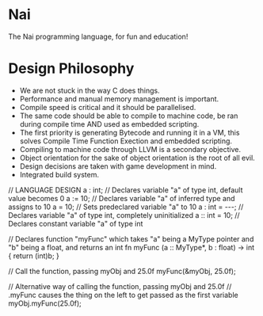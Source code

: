 # Nai
The Nai programming language, for fun and education!

# Design Philosophy
- We are not stuck in the way C does things.
- Performance and manual memory management is important.
- Compile speed is critical and it should be parallelised.
- The same code should be able to compile to machine code, be ran during compile time AND used as embedded scripting.
- The first priority is generating Bytecode and running it in a VM, this solves Compile Time Function Exection and embedded scripting.
- Compiling to machine code through LLVM is a secondary objective.	
- Object orientation for the sake of object orientation is the root of all evil.
- Design decisions are taken with game development in mind.
- Integrated build system.

// LANGUAGE DESIGN
a : int; // Declares variable "a" of type int, default value becomes 0
a := 10; // Declares variable "a" of inferred type and assigns to 10
a = 10; // Sets predeclared variable "a" to 10
a : int = ---; // Declares variable "a" of type int, completely uninitialized
a :: int = 10; // Declares constant variable "a" of type int

// Declares function "myFunc" which takes "a" being a MyType pointer and "b" being a float, and returns an int
fn myFunc (a :: MyType*, b : float) -> int
{
	return (int)b;
}

// Call the function, passing myObj and 25.0f
myFunc(&myObj, 25.0f);

// Alternative way of calling the function, passing myObj and 25.0f
// .myFunc causes the thing on the left to get passed as the first variable
myObj.myFunc(25.0f);